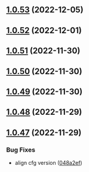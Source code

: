 ## [1.0.53](https://github.com/IBM/secrets-manager-java-sdk/compare/v1.0.52...v1.0.53) (2022-12-05)

## [1.0.52](https://github.com/IBM/secrets-manager-java-sdk/compare/v1.0.51...v1.0.52) (2022-12-01)

## [1.0.51](https://github.com/IBM/secrets-manager-java-sdk/compare/v1.0.50...v1.0.51) (2022-11-30)

## [1.0.50](https://github.com/IBM/secrets-manager-java-sdk/compare/v1.0.49...v1.0.50) (2022-11-30)

## [1.0.49](https://github.com/IBM/secrets-manager-java-sdk/compare/v1.0.48...v1.0.49) (2022-11-30)

## [1.0.48](https://github.com/IBM/secrets-manager-java-sdk/compare/v1.0.47...v1.0.48) (2022-11-29)

## [1.0.47](https://github.com/IBM/secrets-manager-java-sdk/compare/v1.0.46...v1.0.47) (2022-11-29)


### Bug Fixes

* align cfg version ([048a2ef](https://github.com/IBM/secrets-manager-java-sdk/commit/048a2ef839391eb3ab1e079ef26f2c6b54776e43))
